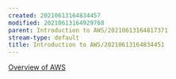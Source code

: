 ```yaml
---
created: 20210613164834457
modified: 20210613164929768
parent: Introduction to AWS/20210613164817371
stream-type: default
title: Introduction to AWS/20210613164834451
---
```

<a href="#Overview%20of%20AWS" class="tc-tiddlylink tc-tiddlylink-resolves">Overview of AWS</a>
